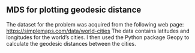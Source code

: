 ## MDS for plotting geodesic distance
The dataset for the problem was acquired from the following web page:
https://simplemaps.com/data/world-cities
The data contains latitudes and longitudes for the world’s cities. I then used the Python package Geopy to calculate the geodesic distances between the cities.
